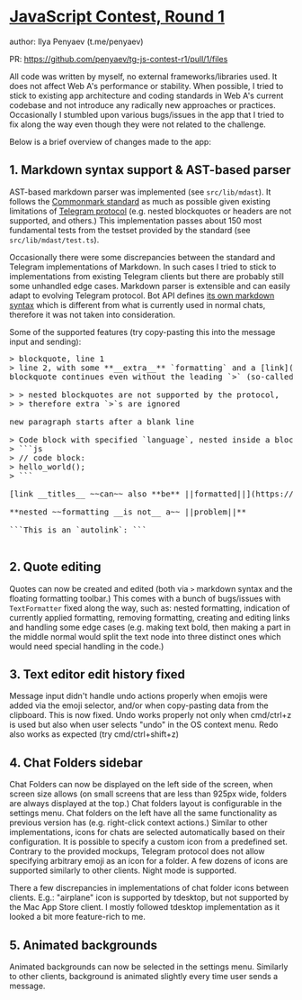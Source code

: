 # [JavaScript Contest, Round 1](https://t.me/contest/397)

author: Ilya Penyaev (t.me/penyaev)

PR: https://github.com/penyaev/tg-js-contest-r1/pull/1/files

All code was written by myself, no external frameworks/libraries used. It does not affect Web A's performance or stability. When possible, I tried to stick to existing app architecture and coding standards in Web A's current codebase and not introduce any radically new approaches or practices. Occasionally I stumbled upon various bugs/issues in the app that I tried to fix along the way even though they were not related to the challenge.

Below is a brief overview of changes made to the app:

## 1. Markdown syntax support & AST-based parser

AST-based markdown parser was implemented (see `src/lib/mdast`). It follows the [Commonmark standard](https://spec.commonmark.org/0.31.2/) as much as possible given existing limitations of [Telegram protocol](https://core.telegram.org/type/MessageEntity) (e.g. nested blockquotes or headers are not supported, and others.) This implementation passes about 150 most fundamental tests from the testset provided by the standard (see `src/lib/mdast/test.ts`).

Occasionally there were some discrepancies between the standard and Telegram implementations of Markdown. In such cases I tried to stick to implementations from existing Telegram clients but there are probably still some unhandled edge cases. Markdown parser is extensible and can easily adapt to evolving Telegram protocol. Bot API defines [its own markdown syntax](https://core.telegram.org/bots/api#markdownv2-style) which is different from what is currently used in normal chats, therefore it was not taken into consideration.

Some of the supported features (try copy-pasting this into the message input and sending):
<pre>
> blockquote, line 1
> line 2, with some **__extra__** `formatting` and a [link](https://telegram.org)
blockquote continues even without the leading `>` (so-called 'lazy continuation')

> > nested blockquotes are not supported by the protocol,
> > therefore extra `>`s are ignored

new paragraph starts after a blank line

> Code block with specified `language`, nested inside a blockquote:
> ```js
> // code block:
> hello_world();
> ```

[link __titles__ ~~can~~ also **be** ||formatted||](https://telegram.org)

**nested ~~formatting __is not__ a~~ ||problem||**

```This is an `autolink`: <https://telegram.org>```

</pre>

## 2. Quote editing

Quotes can now be created and edited (both via `>` markdown syntax and the floating formatting toolbar.) This comes with a bunch of bugs/issues with `TextFormatter` fixed along the way, such as: nested formatting, indication of currently applied formatting, removing formatting, creating and editing links and handling some edge cases (e.g. making text bold, then making a part in the middle normal would split the text node into three distinct ones which would need special handling in the code.)

## 3. Text editor edit history fixed

Message input didn't handle undo actions properly when emojis were added via the emoji selector, and/or when copy-pasting data from the clipboard. This is now fixed. Undo works properly not only when cmd/ctrl+z is used but also when user selects "undo" in the OS context menu. Redo also works as expected (try cmd/ctrl+shift+z)

## 4. Chat Folders sidebar

Chat Folders can now be displayed on the left side of the screen, when screen size allows (on small screens that are less than 925px wide, folders are always displayed at the top.) Chat folders layout is configurable in the settings menu. Chat folders on the left have all the same functionality as previous version has (e.g. right-click context actions.) Similar to other implementations, icons for chats are selected automatically based on their configuration. It is possible to specify a custom icon from a predefined set. Contrary to the provided mockups, Telegram protocol does not allow specifying arbitrary emoji as an icon for a folder. A few dozens of icons are supported similarly to other clients. Night mode is supported.

There a few discrepancies in implementations of chat folder icons between clients. E.g.: "airplane" icon is supported by tdesktop, but not supported by the Mac App Store client. I mostly followed tdesktop implementation as it looked a bit more feature-rich to me.

## 5. Animated backgrounds

Animated backgrounds can now be selected in the settings menu. Similarly to other clients, background is animated slightly every time user sends a message.
